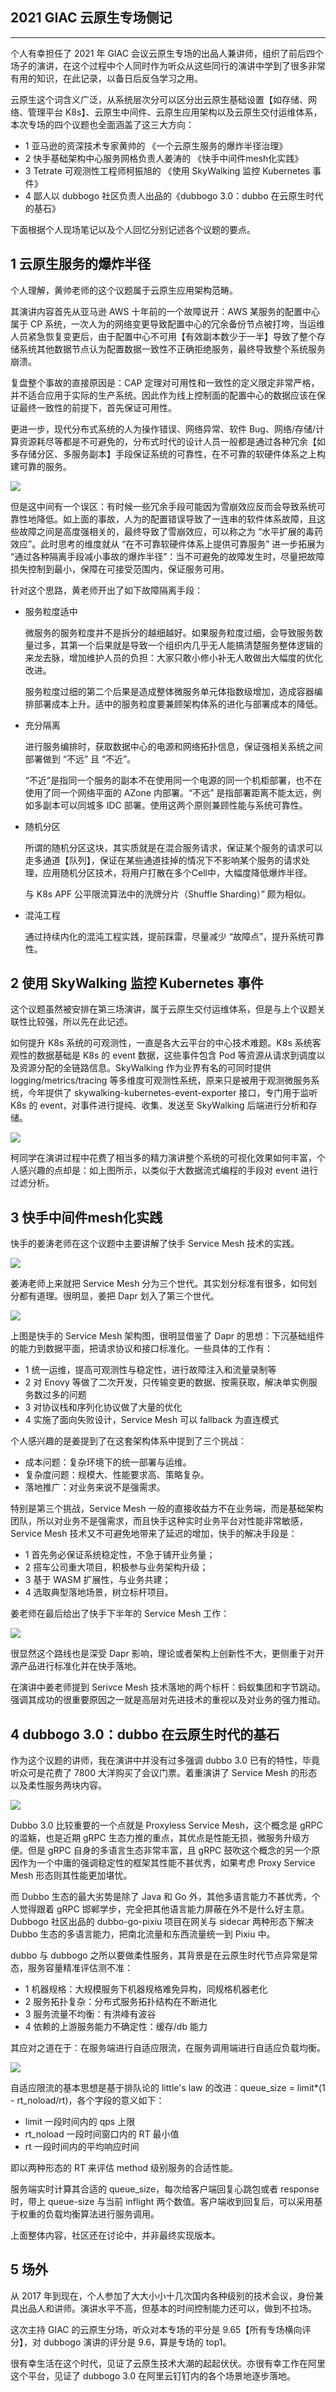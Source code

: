## 2021 GIAC 云原生专场侧记
---

个人有幸担任了 2021 年 GIAC 会议云原生专场的出品人兼讲师，组织了前后四个场子的演讲，在这个过程中个人同时作为听众从这些同行的演讲中学到了很多非常有用的知识，在此记录，以备日后反刍学习之用。

云原生这个词含义广泛，从系统层次分可以区分出云原生基础设置【如存储、网络、管理平台 K8s】、云原生中间件、云原生应用架构以及云原生交付运维体系，本次专场的四个议题也全面涵盖了这三大方向：

* 1 亚马逊的资深技术专家黄帅的 《一个云原生服务的爆炸半径治理》
* 2 快手基础架构中心服务网格负责人姜涛的 《快手中间件mesh化实践》
* 3 Tetrate 可观测性工程师柯振旭的 《使用 SkyWalking 监控 Kubernetes 事件》
* 4 鄙人以 dubbogo 社区负责人出品的《dubbogo 3.0：dubbo 在云原生时代的基石》

下面根据个人现场笔记以及个人回忆分别记述各个议题的要点。

## 1 云原生服务的爆炸半径

个人理解，黄帅老师的这个议题属于云原生应用架构范畴。

其演讲内容首先从亚马逊 AWS 十年前的一个故障说开：AWS 某服务的配置中心属于 CP 系统，一次人为的网络变更导致配置中心的冗余备份节点被打垮，当运维人员紧急恢复变更后，由于配置中心不可用【有效副本数少于一半】导致了整个存储系统其他数据节点认为配置数据一致性不正确拒绝服务，最终导致整个系统服务崩溃。

复盘整个事故的直接原因是：CAP 定理对可用性和一致性的定义限定非常严格，并不适合应用于实际的生产系统。因此作为线上控制面的配置中心的数据应该在保证最终一致性的前提下，首先保证可用性。

更进一步，现代分布式系统的人为操作错误、网络异常、软件 Bug、网络/存储/计算资源耗尽等都是不可避免的，分布式时代的设计人员一般都是通过各种冗余【如多存储分区、多服务副本】手段保证系统的可靠性，在不可靠的软硬件体系之上构建可靠的服务。

![](./pics/service-resilense.jpg)

但是这中间有一个误区：有时候一些冗余手段可能因为雪崩效应反而会导致系统可靠性地降低。如上面的事故，人为的配置错误导致了一连串的软件体系故障，且这些故障之间是高度强相关的，最终导致了雪崩效应，可以称之为 “水平扩展的毒药效应”。此时思考的维度就从 “在不可靠软硬件体系上提供可靠服务” 进一步拓展为 “通过各种隔离手段减小事故的爆炸半径”：当不可避免的故障发生时，尽量把故障损失控制到最小，保障在可接受范围内，保证服务可用。

针对这个思路，黄老师开出了如下故障隔离手段：

* 服务粒度适中

  微服务的服务粒度并不是拆分的越细越好。如果服务粒度过细，会导致服务数量过多，其第一个后果就是导致一个组织内几乎无人能搞清楚服务整体逻辑的来龙去脉，增加维护人员的负担：大家只敢小修小补无人敢做出大幅度的优化改进。
  
  服务粒度过细的第二个后果是造成整体微服务单元体指数级增加，造成容器编排部署成本上升。适中的服务粒度要兼顾架构体系的进化与部署成本的降低。

* 充分隔离

  进行服务编排时，获取数据中心的电源和网络拓扑信息，保证强相关系统之间部署做到 “不远” 且 “不近”。
  
  “不近”是指同一个服务的副本不在使用同一个电源的同一个机柜部署，也不在使用了同一个网络平面的 AZone 内部署。“不远” 是指部署距离不能太远，例如多副本可以同城多 IDC 部署。使用这两个原则兼顾性能与系统可靠性。

* 随机分区

  所谓的随机分区这块，其实质就是在混合服务请求，保证某个服务的请求可以走多通道【队列】，保证在某些通道挂掉的情况下不影响某个服务的请求处理，应用随机分区技术，将用户打散在多个Cell中，大幅度降低爆炸半径。
  
   与 K8s APF 公平限流算法中的洗牌分片（Shuffle Sharding）” 颇为相似。

* 混沌工程

   通过持续内化的混沌工程实践，提前踩雷，尽量减少 “故障点”，提升系统可靠性。
   
## 2 使用 SkyWalking 监控 Kubernetes 事件

这个议题虽然被安排在第三场演讲，属于云原生交付运维体系，但是与上个议题关联性比较强，所以先在此记述。

如何提升 K8s 系统的可观测性，一直是各大云平台的中心技术难题。K8s 系统客观性的数据基础是 K8s 的 event 数据，这些事件包含 Pod 等资源从请求到调度以及资源分配的全链路信息。SkyWalking 作为业界有名的可同时提供 logging/metrics/tracing 等多维度可观测性系统，原来只是被用于观测微服务系统，今年提供了 skywalking-kubernetes-event-exporter 接口，专门用于监听 K8s 的 event，对事件进行提纯、收集、发送至 SkyWalking 后端进行分析和存储。

![](./pics/k8s-skywalking.png)

柯同学在演讲过程中花费了相当多的精力演讲整个系统的可视化效果如何丰富，个人感兴趣的点却是：如上图所示，以类似于大数据流式编程的手段对 event 进行过滤分析。

## 3 快手中间件mesh化实践

快手的姜涛老师在这个议题中主要讲解了快手 Service Mesh 技术的实践。

![](./pics/kuaishou-sm-3.jpg)

姜涛老师上来就把 Service Mesh 分为三个世代。其实划分标准有很多，如何划分都有道理。很明显，姜把 Dapr 划入了第三个世代。

![](./pics/kuaishou-sm-arch.jpg)
     
上图是快手的 Service Mesh 架构图，很明显借鉴了 Dapr 的思想：下沉基础组件的能力到数据平面，把请求协议和接口标准化。一些具体的工作有：

* 1 统一运维，提高可观测性与稳定性，进行故障注入和流量录制等
* 2 对 Enovy 等做了二次开发，只传输变更的数据、按需获取，解决单实例服务数过多的问题
* 3 对协议栈和序列化协议做了大量的优化
* 4 实施了面向失败设计，Service Mesh 可以 fallback 为直连模式

个人感兴趣的是姜提到了在这套架构体系中提到了三个挑战：

* 成本问题：复杂环境下的统一部署与运维。
* 复杂度问题：规模大、性能要求高、策略复杂。
* 落地推广：对业务来说不是强需求。

特别是第三个挑战，Service Mesh 一般的直接收益方不在业务端，而是基础架构团队，所以对业务不是强需求，而且快手这种实时业务平台对性能非常敏感，Service Mesh 技术又不可避免地带来了延迟的增加，快手的解决手段是：

* 1 首先务必保证系统稳定性，不急于铺开业务量；
* 2 搭车公司重大项目，积极参与业务架构升级；
* 3 基于 WASM 扩展性，与业务共建；
* 4 选取典型落地场景，树立标杆项目。

姜老师在最后给出了快手下半年的 Service Mesh 工作：

![](./pics/kuaishou-sm-future.jpg)

很显然这个路线也是深受 Dapr 影响，理论或者架构上创新性不大，更侧重于对开源产品进行标准化并在快手落地。

在演讲中姜老师提到 Serivce Mesh 技术落地的两个标杆：蚂蚁集团和字节跳动。强调其成功的很重要原因之一就是高层对先进技术的重视以及对业务的强力推动。

## 4 dubbogo 3.0：dubbo 在云原生时代的基石

作为这个议题的讲师，我在演讲中并没有过多强调 dubbo 3.0 已有的特性，毕竟听众可是花费了 7800 大洋购买了会议门票。着重演讲了 Service Mesh 的形态以及柔性服务两块内容。

![](./pics/dubbogo-sm.jpg)

Dubbo 3.0 比较重要的一个点就是 Proxyless Service Mesh，这个概念是 gRPC 的滥觞，也是近期 gRPC 生态力推的重点，其优点是性能无损，微服务升级方便。但是 gRPC 自身的多语言生态非常丰富，且 gRPC 鼓吹这个概念的另一个原因作为一个中庸的强调稳定性的框架其性能不甚优秀，如果考虑 Proxy Service Mesh 形态则其性能更加堪忧。

而 Dubbo 生态的最大劣势是除了 Java 和 Go 外，其他多语言能力不甚优秀，个人觉得跟着 gRPC 邯郸学步，完全把其他语言能力屏蔽在外不是什么好主意。Dubbogo 社区出品的 dubbo-go-pixiu 项目在网关与 sidecar 两种形态下解决 Dubbo 生态的多语言能力，把南北流量和东西流量统一到 Pixiu 中。

dubbo 与 dubbogo 之所以要做柔性服务，其背景是在云原生时代节点异常是常态，服务容量精准评估测不准：

* 1 机器规格：大规模服务下机器规格难免异构，同规格机器老化
* 2 服务拓扑复杂：分布式服务拓扑结构在不断进化
* 3 服务流量不均衡：有洪峰有波谷
* 4 依赖的上游服务能力不确定性：缓存/db 能力

其应对之道在于：在服务端进行自适应限流，在服务调用端进行自适应负载均衡。

![](./pics/dubbogo-adaptive.jpg)

自适应限流的基本思想是基于排队论的 little's law 的改进：queue_size = limit*(1 - rt_noload/rt)，各个字段的意义如下：

* limit 一段时间内的 qps 上限
* rt_noload 一段时间窗口内的 RT 最小值
* rt 一段时间内的平均响应时间

即以两种形态的 RT 来评估 method 级别服务的合适性能。

服务端实时计算其合适的 queue_size，每次给客户端回复心跳包或者 response 时，带上 queue-size 与当前 inflight 两个数值。客户端收到回复后，可以采用基于权重的负载均衡算法进行服务调用。

上面整体内容，社区还在讨论中，并非最终实现版本。

## 5 场外

从 2017 年到现在，个人参加了大大小小十几次国内各种级别的技术会议，身份兼具出品人和讲师。演讲水平不高，但基本的时间控制能力还可以，做到不拉场。

这次主持 GIAC 的云原生分场，听众对本专场的平分是 9.65【所有专场横向评分】，对 dubbogo 演讲的评分是 9.6，算是专场的 top1。

很有幸生活在这个时代，见证了云原生技术大潮的起起伏伏。亦很有幸工作在阿里这个平台，见证了 dubbogo 3.0 在阿里云钉钉内的各个场景地逐步落地。





